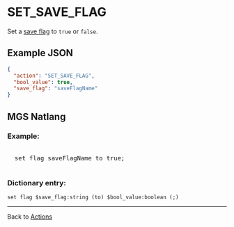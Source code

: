 # SET_SAVE_FLAG

Set a [save flag](../scripts/save_flags) to `true` or `false`.

## Example JSON

```json
{
  "action": "SET_SAVE_FLAG",
  "bool_value": true,
  "save_flag": "saveFlagName"
}
```

## MGS Natlang

### Example:

<pre class="HyperMD-codeblock mgs">

  <span class="verb">set</span> <span class="sigil">flag</span> <span class="string">saveFlagName</span> <span class="operator">to</span> <span class="language-constant">true</span><span class="terminator">;</span>

</pre>

### Dictionary entry:

```
set flag $save_flag:string (to) $bool_value:boolean (;)
```

---

Back to [Actions](../actions)

